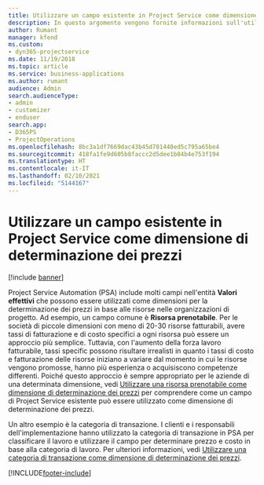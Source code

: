 ```yaml
---
title: Utilizzare un campo esistente in Project Service come dimensione di determinazione dei prezzi
description: In questo argomento vengono fornite informazioni sull'utilizzo dei campi di Project Service esistenti come dimensioni di determinazione dei prezzi.
author: Rumant
manager: kfend
ms.custom:
- dyn365-projectservice
ms.date: 11/19/2018
ms.topic: article
ms.service: business-applications
ms.author: rumant
audience: Admin
search.audienceType:
- admin
- customizer
- enduser
search.app:
- D365PS
- ProjectOperations
ms.openlocfilehash: 8bc3a1df7669dac43b45d781448ed5c795a65be4
ms.sourcegitcommit: 418fa1fe9d605b8faccc2d5dee1b04b4e753f194
ms.translationtype: HT
ms.contentlocale: it-IT
ms.lasthandoff: 02/10/2021
ms.locfileid: "5144167"
---
```

# <a name="use-an-existing-field-in-project-service-as-a-pricing-dimension"></a>Utilizzare un campo esistente in Project Service come dimensione di determinazione dei prezzi

[!include [banner](../includes/psa-now-project-operations.md)]

Project Service Automation (PSA) include molti campi nell'entità **Valori effettivi** che possono essere utilizzati come dimensioni per la determinazione dei prezzi in base alle risorse nelle organizzazioni di progetto. Ad esempio, un campo comune è **Risorsa prenotabile**. Per le società di piccole dimensioni con meno di 20-30 risorse fatturabili, avere tassi di fatturazione e di costo specifici a ogni risorsa può essere un approccio più semplice. Tuttavia, con l'aumento della forza lavoro fatturabile, tassi specific possono risultare irrealisti in quanto i tassi di costo e fatturazione delle risorse iniziano a variare dal momento in cui le risorse vengono promosse, hanno più esperienza o acquisiscono competenze differenti. Poiché questo approccio è sempre appropriato per le aziende di una determinata dimensione, vedi [Utilizzare una risorsa prenotabile come dimensione di determinazione dei prezzi](bookable-resource-pricing-dimension.md) per comprendere come un campo di Project Service esistente può essere utilizzato come dimensione di determinazione dei prezzi.

Un altro esempio è la categoria di transazione. I clienti e i responsabili dell'implementazione hanno utilizzato la categoria di transazione in PSA per classificare il lavoro e utilizzare il campo per determinare prezzo e costo in base alla categoria di lavoro. Per ulteriori informazioni, vedi [Utilizzare una categoria di transazione come dimensione di determinazione dei prezzi](transaction-category-pricing-dimension.md).


[!INCLUDE[footer-include](../includes/footer-banner.md)]